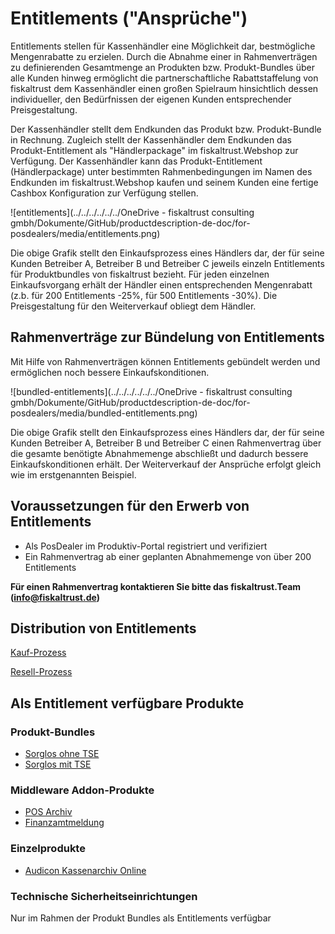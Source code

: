 # Entitlements ("Ansprüche")

Entitlements stellen für Kassenhändler eine Möglichkeit dar, bestmögliche Mengenrabatte zu erzielen. Durch die Abnahme einer in Rahmenverträgen zu definierenden Gesamtmenge an Produkten bzw. Produkt-Bundles über alle Kunden hinweg ermöglicht die partnerschaftliche Rabattstaffelung von fiskaltrust dem Kassenhändler einen großen Spielraum hinsichtlich dessen individueller, den Bedürfnissen der eigenen Kunden entsprechender Preisgestaltung.

Der Kassenhändler stellt dem Endkunden das Produkt bzw. Produkt-Bundle in Rechnung. Zugleich stellt der Kassenhändler dem Endkunden das  Produkt-Entitlement als "Händlerpackage" im fiskaltrust.Webshop zur Verfügung. Der Kassenhändler kann das Produkt-Entitlement (Händlerpackage) unter bestimmten Rahmenbedingungen im Namen des Endkunden im fiskaltrust.Webshop kaufen und seinem Kunden eine fertige Cashbox Konfiguration zur Verfügung stellen.

![entitlements](../../../../../../OneDrive - fiskaltrust consulting gmbh/Dokumente/GitHub/productdescription-de-doc/for-posdealers/media/entitlements.png)

Die obige Grafik stellt den Einkaufsprozess eines Händlers dar, der für seine Kunden Betreiber A, Betreiber B und Betreiber C jeweils einzeln Entitlements für Produktbundles von fiskaltrust bezieht. Für jeden einzelnen Einkaufsvorgang erhält der Händler einen entsprechenden Mengenrabatt (z.b. für 200 Entitlements -25%, für 500 Entitlements -30%). Die Preisgestaltung für den Weiterverkauf obliegt dem Händler.

## Rahmenverträge zur Bündelung von Entitlements

Mit Hilfe von Rahmenverträgen können Entitlements gebündelt werden und ermöglichen noch bessere Einkaufskonditionen.

![bundled-entitlements](../../../../../../OneDrive - fiskaltrust consulting gmbh/Dokumente/GitHub/productdescription-de-doc/for-posdealers/media/bundled-entitlements.png)

Die obige Grafik stellt den Einkaufsprozess eines Händlers dar, der für seine Kunden Betreiber A, Betreiber B und Betreiber C einen Rahmenvertrag über die gesamte benötigte Abnahmemenge abschließt und dadurch bessere Einkaufskonditionen erhält. Der Weiterverkauf der Ansprüche erfolgt gleich wie im erstgenannten Beispiel.

## Voraussetzungen für den Erwerb von Entitlements

- Als PosDealer im Produktiv-Portal registriert und verifiziert
- Ein Rahmenvertrag ab einer geplanten Abnahmemenge von über 200 Entitlements

**Für einen Rahmenvertrag kontaktieren Sie bitte das fiskaltrust.Team (info@fiskaltrust.de)**

## Distribution von Entitlements

[Kauf-Prozess](purchase.md)

[Resell-Prozess](rollout.md)

## Als Entitlement verfügbare Produkte

### Produkt-Bundles

-  [Sorglos ohne TSE](../01-produkt-angebote/4445-10040-Sorglos-ohne-TSE.md)
-  [Sorglos mit TSE](../01-produkt-angebote/4445-100XX-Sorglos-mit-TSE.md)

### Middleware Addon-Produkte

- [POS Archiv](../../product-service-description/revisionssichere-daten-as-a-service/produkte/4445-10010-pos-archiv.md)
- [Finanzamtmeldung](../../product-service-description/compliance-as-a-service/produkte/4445-10030-Finanzamtmeldung.md)

### Einzelprodukte

-  [Audicon Kassenarchiv Online](../../product-service-description/revisionssichere-daten-as-a-service/produkte/4445-10020-Audicon-Kassenarchiv-Online.md) 

### Technische Sicherheitseinrichtungen

Nur im Rahmen der Produkt Bundles als Entitlements verfügbar